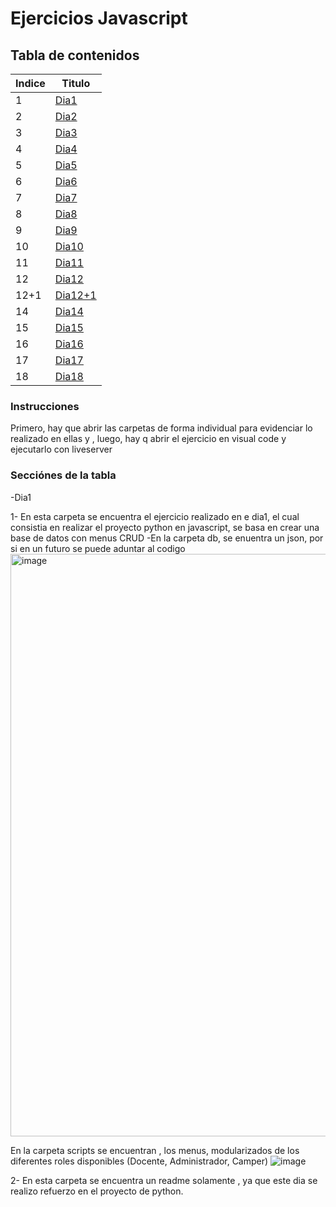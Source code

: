 # Ejercicios Javascript

## Tabla de contenidos
| Indice | Titulo  |
|--|--|
| 1 | [Dia1](Dia1) |
| 2 | [Dia2](Dia2) |
| 3 | [Dia3](Dia3) |
| 4 | [Dia4](Dia4) |
| 5 | [Dia5](Dia5) |
| 6 | [Dia6](Dia6) |
| 7 | [Dia7](Dia7) |
| 8 | [Dia8](Dia8)|
| 9 | [Dia9](Dia9)|
| 10 | [Dia10](Dia10) |
| 11 | [Dia11](Dia11)|
| 12 | [Dia12](Dia12) |
| 12+1 | [Dia12+1](Dia12+1) |
| 14 | [Dia14](Dia14) |
| 15 | [Dia15](Dia15) |
| 16 | [Dia16](Dia16) |
| 17 | [Dia17](Dia17) |
| 18| [Dia18](Dia18) |









### Instrucciones
Primero, hay que abrir las carpetas de forma individual para evidenciar lo realizado en ellas y , luego, hay q abrir el ejercicio en visual code y ejecutarlo con liveserver

### Secciónes de la tabla

-Dia1

1- En esta carpeta se encuentra el ejercicio realizado en e dia1, el cual consistia en realizar el proyecto python en javascript, se basa en crear una base de datos con menus CRUD 
 -En la carpeta db, se enuentra un json, por si en un futuro se puede aduntar al codigo
<img width="932" alt="image" src="https://github.com/user-attachments/assets/433254c3-c66a-421a-942d-470bfe11151c" />

En la carpeta scripts se encuentran , los menus, modularizados de los diferentes roles disponibles (Docente, Administrador, Camper)
![image](https://github.com/user-attachments/assets/f7a41456-b032-4cd6-80e9-78e528d50cfd)

2- En esta carpeta se encuentra un readme solamente , ya que este dia se realizo refuerzo en el proyecto de python.


